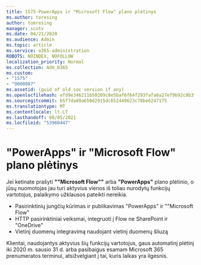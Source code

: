 ```yaml
---
title: 1575-PowerApps ir "Microsoft Flow" plano plėtinys
ms.author: toresing
author: tomresing
manager: scotv
ms.date: 04/21/2020
ms.audience: Admin
ms.topic: article
ms.service: o365-administration
ROBOTS: NOINDEX, NOFOLLOW
localization_priority: Normal
ms.collection: Adm_O365
ms.custom:
- "1575"
- "9000087"
ms.assetid: (guid of old soc version if any)
ms.openlocfilehash: efd9e346211b50209c8e5baf6f64f293fafa6a27ef9b92c8b3f6fade889307a4
ms.sourcegitcommit: b5f7da89a650d2915dc652449623c78be6247175
ms.translationtype: MT
ms.contentlocale: lt-LT
ms.lasthandoff: 08/05/2021
ms.locfileid: "53960447"
---
```

# <a name="powerapps-and-microsoft-flow-plan-extension"></a>"PowerApps" ir "Microsoft Flow" plano plėtinys

Jei ketinate prašyti **""Microsoft Flow""** arba **"PowerApps"** plano plėtinio, o jūsų nuomotojas jau turi aktyvius vienos iš toliau nurodytų funkcijų vartotojus, palaikymo užklausos pateikti nereikia.

- Pasirinktinių jungčių kūrimas ir publikavimas "PowerApps" ir ""Microsoft Flow"
- HTTP pasirinktiniai veiksmai, integruoti į Flow ne SharePoint ir "OneDrive"
- Vietinį duomenų integravimą naudojant vietinį duomenų šliuzą

Klientai, naudojantys aktyvius šių funkcijų vartotojus, gaus automatinį plėtinį iki 2020 m. sausio 31 d. arba pasibaigus esamam Microsoft 365 prenumeratos terminui, atsižvelgiant į tai, kuris laikas yra ilgesnis.